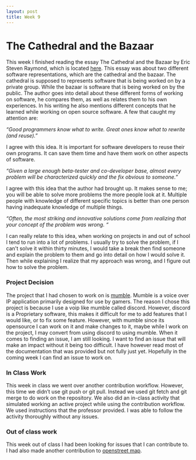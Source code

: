 ```yaml
---
layout: post
title: Week 9
---
```


# The Cathedral and the Bazaar

This week I finished reading the essay The Cathedral and the Bazaar by Eric Steven Raymond, which is located [here](http://www.catb.org/~esr/writings/cathedral-bazaar/cathedral-bazaar/index.html). This essay was about two different software representations, which are the cathedral and the bazaar. The cathedral is supposed to represents software that is being worked on by a private group. While the bazaar is software that is being worked on by the public. The author goes into detail about these different forms of working on software, he compares them, as well as relates them to his own experiences. In his writing he also mentions different concepts that he learned while working on open source software. A few that caught my attention are: 

*“Good programmers know what to write. Great ones know what to rewrite (and reuse).”* 

I agree with this idea. It is important for software developers to reuse their own programs. It can save them time and have them work on other aspects of software. 

*“Given a large enough beta-tester and co-developer base, almost every problem will be characterized quickly and the fix obvious to someone.”* 

I agree with this idea that the author had brought up. It makes sense to me; you will be able to solve more problems the more people look at it. Multiple people with knowledge of different specific topics is better than one person having inadequate knowledge of multiple things. 

*“Often, the most striking and innovative solutions come from realizing that your concept of the problem was wrong. “* 

I can really relate to this idea, when working on projects in and out of school I tend to run into a lot of problems. I usually try to solve the problem, if I can't solve it within thirty minutes, I would take a break then find someone and explain the problem to them and go into detail on how I would solve it. Then while explaining I realize that my approach was wrong, and I figure out how to solve the problem. 

 

### Project Decision

The project that I had chosen to work on is [mumble](https://github.com/mumble-voip/mumble). Mumble is a voice over IP application primarily designed for use by gamers. The reason I chose this project is because I use a voip like mumble called discord. However, discord is a Proprietary software, this makes it difficult for me to add features that I would like, or to fix some feature. However, with mumble since its opensource I can work on it and make changes to it, maybe while I work on the project, I may convert from using discord to using mumble. When it comes to finding an issue, I am still looking. I want to find an issue that will make an impact without it being too difficult.  I have however read most of the documentation that was provided but not fully just yet. Hopefully in the coming week I can find an issue to work on.  

### In Class Work 

This week in class we went over another contribution workflow. However, this time we didn’t use git push or git pull. Instead we used git fetch and git merge to do work on the repository. We also did an in-class activity that simulated working an active project while using the contribution workflow. We used instructions that the professor provided. I was able to follow the activity thoroughly without any issues. 

 

### Out of class work 

This week out of class I had been looking for issues that I can contribute to.  I had also made another contribution to [openstreet map](https://www.openstreetmap.org/changeset/76363151#map=19/40.75967/-73.77103). 

  
